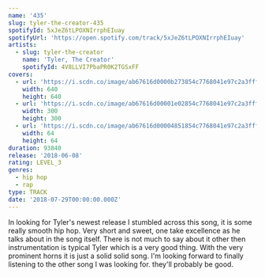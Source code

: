 ```yaml
---
name: '435'
slug: tyler-the-creator-435
spotifyId: 5xJeZ6tLPOXNIrrphEIuay
spotifyUrl: 'https://open.spotify.com/track/5xJeZ6tLPOXNIrrphEIuay'
artists:
  - slug: tyler-the-creator
    name: 'Tyler, The Creator'
    spotifyId: 4V8LLVI7PbaPR0K2TGSxFF
covers:
  - url: 'https://i.scdn.co/image/ab67616d0000b273854c7768041e97c2a3fff0a0'
    width: 640
    height: 640
  - url: 'https://i.scdn.co/image/ab67616d00001e02854c7768041e97c2a3fff0a0'
    width: 300
    height: 300
  - url: 'https://i.scdn.co/image/ab67616d00004851854c7768041e97c2a3fff0a0'
    width: 64
    height: 64
duration: 93840
release: '2018-06-08'
rating: LEVEL_3
genres:
  - hip hop
  - rap
type: TRACK
date: '2018-07-29T00:00:00.000Z'
---
```

In looking for Tyler's newest release I stumbled across this song, it is some really smooth
hip hop. Very short and sweet, one take excellence as he talks about in the song itself.
There is not much to say about it other then instrumentation is typical Tyler which is a
very good thing. With the very prominent horns it is just a solid solid song. I'm looking
forward to finally listening to the other song I was looking for. they'll probably be good.
